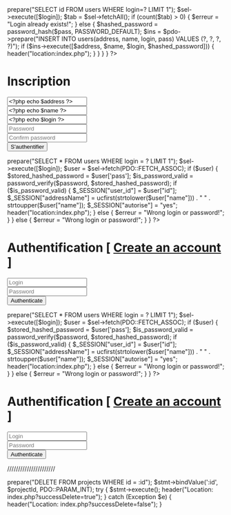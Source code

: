 <?php
session_start();

@$address = $_POST["address"];
@$name = $_POST["name"];
@$login = $_POST["login"];
@$pass = $_POST["pass"];
@$repass = $_POST["repass"];
@$validate = $_POST["validate"];
$erreur = "";

if (isset($validate)) {
   if (empty($address)) $erreur = "Address left blank!";
   elseif (empty($name)) $erreur = "Name left blank!";
   elseif (empty($login)) $erreur = "Login left blank!";
   elseif (empty($pass)) $erreur = "Password left blank!";
   elseif ($pass != $repass) $erreur = "Passwords do not match!";
   else {
      include("php/config.php");
      $sel = $pdo->prepare("SELECT id FROM users WHERE login=? LIMIT 1");
      $sel->execute([$login]);
      $tab = $sel->fetchAll();
      if (count($tab) > 0) {
         $erreur = "Login already exists!";
      } else {
         $hashed_password = password_hash($pass, PASSWORD_DEFAULT);
         $ins = $pdo->prepare("INSERT INTO users(address, name, login, pass) VALUES (?, ?, ?, ?)");
         if ($ins->execute([$address, $name, $login, $hashed_password])) {
            header("location:index.php");
         }
      }
   }
}

?>
<!DOCTYPE html>
<html>

<head>
   <meta charset="utf-8" />
</head>

<body>
   <h1>Inscription</h1>
   <div class="erreur"><?php echo $erreur ?></div>
   <form name="fo" method="post" action="">
      <input type="text" name="address" placeholder="Address" value="<?php echo $address ?>" /><br />
      <input type="text" name="name" placeholder="Name" value="<?php echo $name ?>" /><br />
      <input type="text" name="login" placeholder="Login" value="<?php echo $login ?>" /><br />
      <input type="password" name="pass" placeholder="Password" /><br />
      <input type="password" name="repass" placeholder="Confirm password" /><br />
      <input type="submit" name="validate" value="S'authentifier" />
   </form>
</body>

</html>



<?php
session_start();
$login = $_POST["login"] ?? null;
$password = $_POST["pass"] ?? null;
$valide = $_POST["valide"] ?? null;
$erreur = "";

if (isset($valide)) {
   include("php/config.php");
   $sel = $pdo->prepare("SELECT * FROM users WHERE login = ? LIMIT 1");
   $sel->execute([$login]);
   $user = $sel->fetch(PDO::FETCH_ASSOC);

   if ($user) {
      $stored_hashed_password = $user['pass'];
      $is_password_valid = password_verify($password, $stored_hashed_password);

      if ($is_password_valid) {
         $_SESSION["user_id"] = $user["id"];
         $_SESSION["addressName"] = ucfirst(strtolower($user["name"])) . " " . strtoupper($user["name"]);
         $_SESSION["autorise"] = "yes";
         header("location:index.php");
      } else {
         $erreur = "Wrong login or password!";
      }
   } else {
      $erreur = "Wrong login or password!";
   }
}
?>

<!DOCTYPE html>
<html>

<head>
   <meta charset="utf-8" />
</head>

<body onLoad="document.fo.login.focus()">
   <h1>Authentification [ <a href="inscription.php">Create an account</a> ]</h1>
   <div class="erreur"><?php echo $erreur ?></div>
   <form name="fo" method="post" action="">
      <input type="text" name="login" placeholder="Login" /><br />
      <input type="password" name="pass" placeholder="Password" /><br />
      <input type="submit" name="valide" value="Authenticate" />
   </form>
</body>

</html>

<?php
session_start();
$login = $_POST["login"] ?? null;
$password = $_POST["pass"] ?? null;
$valide = $_POST["valide"] ?? null;
$erreur = "";

if (isset($valide)) {
   include("php/config.php");
   $sel = $pdo->prepare("SELECT * FROM users WHERE login = ? LIMIT 1");
   $sel->execute([$login]);
   $user = $sel->fetch(PDO::FETCH_ASSOC);

   if ($user) {
      $stored_hashed_password = $user['pass'];
      $is_password_valid = password_verify($password, $stored_hashed_password);

      if ($is_password_valid) {
         $_SESSION["user_id"] = $user["id"];
         $_SESSION["addressName"] = ucfirst(strtolower($user["name"])) . " " . strtoupper($user["name"]);
         $_SESSION["autorise"] = "yes";
         header("location:index.php");
      } else {
         $erreur = "Wrong login or password!";
      }
   } else {
      $erreur = "Wrong login or password!";
   }
}
?>

<!DOCTYPE html>
<html>

<head>
   <meta charset="utf-8" />
</head>

<body onLoad="document.fo.login.focus()">
   <h1>Authentification [ <a href="inscription.php">Create an account</a> ]</h1>
   <div class="erreur"><?php echo $erreur ?></div>
   <form name="fo" method="post" action="">
      <input type="text" name="login" placeholder="Login" /><br />
      <input type="password" name="pass" placeholder="Password" /><br />
      <input type="submit" name="valide" value="Authenticate" />
   </form>
</body>

</html>



//////////////////////


<?php
require 'php/config.php';

$projectId = $_GET['id'] ?? null;
if (!isset($projectId)) {
    header("Location: index.php");
}

$stmt = $pdo->prepare("DELETE FROM projects WHERE id = :id");
$stmt->bindValue(':id', $projectId, PDO::PARAM_INT);

try {
    $stmt->execute();
    header("Location: index.php?successDelete=true");
} catch (Exception $e) {
    header("Location: index.php?successDelete=false");
}
